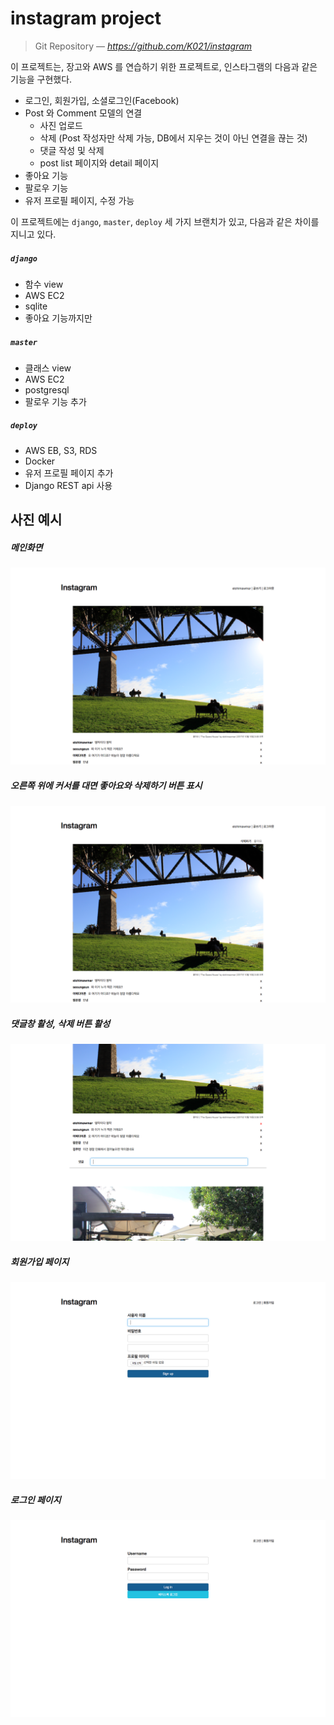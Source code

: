 # instagram project

> Git Repository &mdash; <cite>https://github.com/K021/instagram</cite>

이 프로젝트는, 장고와 AWS 를 연습하기 위한 프로젝트로, 인스타그램의 다음과 같은 기능을 구현했다.

- 로그인, 회원가입, 소셜로그인(Facebook)
- Post 와 Comment 모델의 연결
	- 사진 업로드
	- 삭제 (Post 작성자만 삭제 가능, DB에서 지우는 것이 아닌 연결을 끊는 것)
	- 댓글 작성 및 삭제
	- post list 페이지와 detail 페이지
- 좋아요 기능
- 팔로우 기능
- 유저 프로필 페이지, 수정 가능

이 프로젝트에는 `django`, `master`, `deploy` 세 가지 브랜치가 있고, 다음과 같은 차이를 지니고 있다.

##### `django`
- 함수 view
- AWS EC2
- sqlite
- 좋아요 기능까지만

##### `master`
- 클래스 view
- AWS EC2
- postgresql
- 팔로우 기능 추가

##### `deploy`
- AWS EB, S3, RDS
- Docker
- 유저 프로필 페이지 추가
- Django REST api 사용


## 사진 예시

##### 메인화면
![](img/instagram-pj/inp-main-1.png)

##### 오른쪽 위에 커서를 대면 좋아요와 삭제하기 버튼 표시
![](img/instagram-pj/inp-main-2.png)

##### 댓글창 활성, 삭제 버튼 활성
![](img/instagram-pj/inp-comments.png)

##### 회원가입 페이지
![](img/instagram-pj/inp-signup.png)

##### 로그인 페이지
![](img/instagram-pj/inp-login.png)